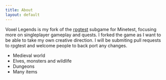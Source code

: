 ```yaml
---
title: About
layout: default
---
```


Voxel Legends is my fork of the
[rpgtest](https://forum.minetest.net/viewtopic.php?f=50&t=13761)
subgame for Minetest, focusing more on singleplayer gameplay and quests.
I forked the game as I want to be able to take my own creative direction.
I will be submiting pull requests to rpgtest and welcome people to back port
any changes.

* Medieval world
* Elves, monsters and wildlife
* Dungeons
* Many items
